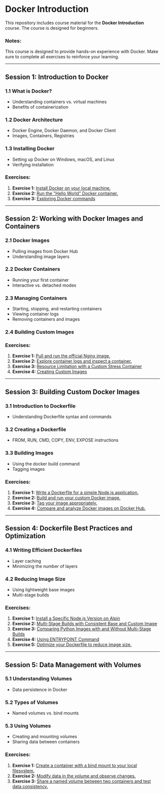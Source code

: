 # Docker Introduction

This repository includes course material for the **Docker Introduction** course. The course is designed for beginners.

### **Notes:**
This course is designed to provide hands-on experience with Docker. Make sure to complete all exercises to reinforce your learning.

---

## **Session 1: Introduction to Docker**

### **1.1 What is Docker?**
- Understanding containers vs. virtual machines
- Benefits of containerization

### **1.2 Docker Architecture**
- Docker Engine, Docker Daemon, and Docker Client
- Images, Containers, Registries

### **1.3 Installing Docker**
- Setting up Docker on Windows, macOS, and Linux
- Verifying installation

### **Exercises:**
1. **Exercise 1:** [Install Docker on your local machine.](./Session%201/Session1_Exercise1.md)
2. **Exercise 2:** [Run the "Hello World" Docker container.](./Session%201/Session1_Exercise2.md)
3. **Exercise 3:** [Exploring Docker commands](./Session%201/Session1_Exercise3.md)

---

## **Session 2: Working with Docker Images and Containers**

### **2.1 Docker Images**
- Pulling images from Docker Hub
- Understanding image layers

### **2.2 Docker Containers**
- Running your first container
- Interactive vs. detached modes

### **2.3 Managing Containers**
- Starting, stopping, and restarting containers
- Viewing container logs
- Removing containers and images

### **2.4 Building Custom Images**

### **Exercises:**
1. **Exercise 1:** [Pull and run the official Nginx image.](./Session%202/Session2_Exercise1.md)
2. **Exercise 2:** [Explore container logs and inspect a container.](./Session%202/Session2_Exercise2.md)
3. **Exercise 3:** [Resource Limitation with a Custom Stress Container](./Session%202/Session2_Exercise3.md)
4. **Exercise 4:** [Creating Custom Images](./Session%202/Session2_Exercise4.md)

---

## **Session 3: Building Custom Docker Images**

### **3.1 Introduction to Dockerfile**
- Understanding Dockerfile syntax and commands

### **3.2 Creating a Dockerfile**
- FROM, RUN, CMD, COPY, ENV, EXPOSE instructions

### **3.3 Building Images**
- Using the docker build command
- Tagging images

### **Exercises:**
1. **Exercise 1:** [Write a Dockerfile for a simple Node.js application.](./Session%203/Session3_Exercise1.md)
2. **Exercise 2:** [Build and run your custom Docker image.](./Session%203/Session3_Exercise2.md)
3. **Exercise 3:** [Tag your image appropriately.](./Session%203/Session3_Exercise3.md)
4. **Exercise 4:** [Compare and analyze Docker images on Docker Hub.](./Session%203/Session3_Exercise4.md)


---

## **Session 4: Dockerfile Best Practices and Optimization**

### **4.1 Writing Efficient Dockerfiles**
- Layer caching
- Minimizing the number of layers

### **4.2 Reducing Image Size**
- Using lightweight base images
- Multi-stage builds

### **Exercises:**
1. **Exercise 1:** [Install a Specific Node.js Version on Alpin](./Session%204/Session4_Exercise1.md)
2. **Exercise 2:** [Multi-Stage Builds with Consistent Base and Custom Image](./Session%204/Session4_Exercise2.md)
3. **Exercise 3:** [Comparing Python Images with and Without Multi-Stage Builds](./Session%204/Session4_Exercise3.md)
4. **Exercise 4:** [Using ENTRYPOINT Command](./Session%203/Session4_Exercise4.md)
5. **Exercise 5:** [Optimize your Dockerfile to reduce image size.](./Session%203/Session4_Exercise5.md)

---

## **Session 5: Data Management with Volumes**

### **5.1 Understanding Volumes**
- Data persistence in Docker

### **5.2 Types of Volumes**
- Named volumes vs. bind mounts

### **5.3 Using Volumes**
- Creating and mounting volumes
- Sharing data between containers

### **Exercises:**
1. **Exercise 1:** [Create a container with a bind mount to your local filesystem.](./Session%205/Session5_Exercise1.md)
2. **Exercise 2:** [Modify data in the volume and observe changes.](./Session%205/Session5_Exercise2.md)
3. **Exercise 3:** [Share a named volume between two containers and test data consistency.](./Session%205/Session5_Exercise3.md)

